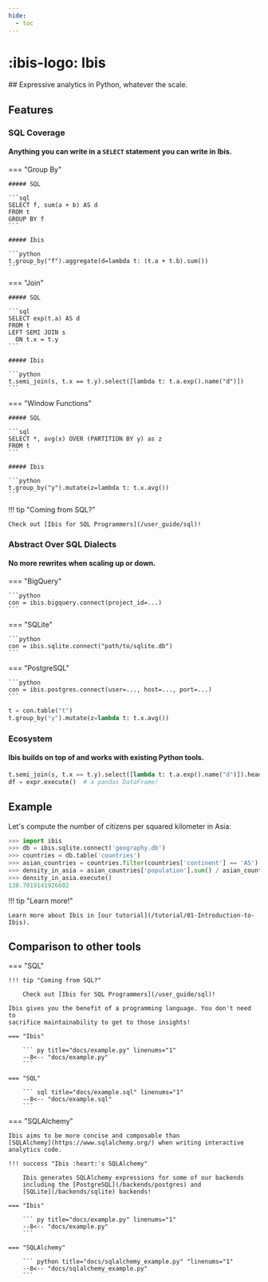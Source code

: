 ```yaml
---
hide:
  - toc
---
```


# :ibis-logo: Ibis

<div markdown>
## Expressive analytics in Python, whatever the scale.
</div>

<script 
    src="https://asciinema.org/a/3mUlxagsW2jOZ2dsOlRvXRqaR.js"
    data-autoplay="true"
    data-preload="true"
    data-loop="true"
    data-rows=20
    id="asciicast-3mUlxagsW2jOZ2dsOlRvXRqaR"
    async>
</script>

## Features

### SQL Coverage

#### Anything you can write in a `SELECT` statement you can write in Ibis.

=== "Group By"

    ##### SQL

    ```sql
    SELECT f, sum(a + b) AS d
    FROM t
    GROUP BY f
    ```

    ##### Ibis

    ```python
    t.group_by("f").aggregate(d=lambda t: (t.a + t.b).sum())
    ```

=== "Join"

    ##### SQL

    ```sql
    SELECT exp(t.a) AS d
    FROM t
    LEFT SEMI JOIN s
      ON t.x = t.y
    ```

    ##### Ibis

    ```python
    t.semi_join(s, t.x == t.y).select([lambda t: t.a.exp().name("d")])
    ```

=== "Window Functions"

    ##### SQL

    ```sql
    SELECT *, avg(x) OVER (PARTITION BY y) as z
    FROM t
    ```

    ##### Ibis

    ```python
    t.group_by("y").mutate(z=lambda t: t.x.avg())
    ```

!!! tip "Coming from SQL?"

    Check out [Ibis for SQL Programmers](/user_guide/sql)!

### Abstract Over SQL Dialects

#### No more rewrites when scaling up or down.

=== "BigQuery"

    ```python
    con = ibis.bigquery.connect(project_id=...)
    ```

=== "SQLite"

    ```python
    con = ibis.sqlite.connect("path/to/sqlite.db")
    ```

=== "PostgreSQL"

    ```python
    con = ibis.postgres.connect(user=..., host=..., port=...)
    ```

```python
t = con.table("t")
t.group_by("y").mutate(z=lambda t: t.x.avg())
```

### Ecosystem

#### Ibis builds on top of and works with existing Python tools.

```python
t.semi_join(s, t.x == t.y).select([lambda t: t.a.exp().name("d")]).head(2)
df = expr.execute()  # a pandas DataFrame!
```

## Example

Let's compute the number of citizens per squared kilometer in Asia:

```python
>>> import ibis
>>> db = ibis.sqlite.connect('geography.db')
>>> countries = db.table('countries')
>>> asian_countries = countries.filter(countries['continent'] == 'AS')
>>> density_in_asia = asian_countries['population'].sum() / asian_countries['area_km2'].sum()
>>> density_in_asia.execute()
130.7019141926602
```

!!! tip "Learn more!"

    Learn more about Ibis in [our tutorial](/tutorial/01-Introduction-to-Ibis).

## Comparison to other tools

=== "SQL"

    !!! tip "Coming from SQL?"

        Check out [Ibis for SQL Programmers](/user_guide/sql)!

    Ibis gives you the benefit of a programming language. You don't need to
    sacrifice maintainability to get to those insights!

    === "Ibis"

        ``` py title="docs/example.py" linenums="1"
        --8<-- "docs/example.py"
        ```

    === "SQL"

        ``` sql title="docs/example.sql" linenums="1"
        --8<-- "docs/example.sql"
        ```

=== "SQLAlchemy"

    Ibis aims to be more concise and composable than
    [SQLAlchemy](https://www.sqlalchemy.org/) when writing interactive
    analytics code.

    !!! success "Ibis :heart:'s SQLAlchemy"

        Ibis generates SQLAlchemy expressions for some of our backends
        including the [PostgreSQL](/backends/postgres) and
        [SQLite](/backends/sqlite) backends!

    === "Ibis"

        ``` py title="docs/example.py" linenums="1"
        --8<-- "docs/example.py"
        ```

    === "SQLAlchemy"

        ``` python title="docs/sqlalchemy_example.py" "linenums="1"
        --8<-- "docs/sqlalchemy_example.py"
        ```

